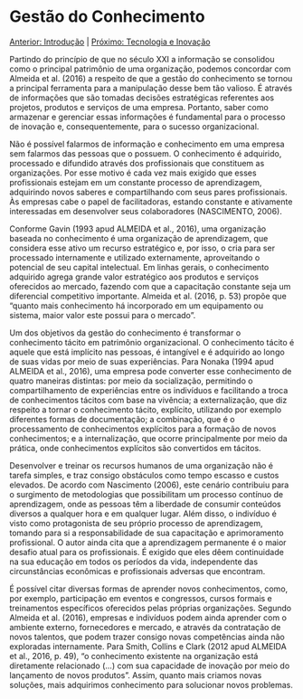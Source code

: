 # Gestão do Conhecimento

[Anterior: Introdução](https://github.com/l4ur4oliveira/tcc-knowledge-management/tree/main/sessoes/introducao.md) | [Próximo: Tecnologia e Inovação](https://github.com/l4ur4oliveira/tcc-knowledge-management/tree/main/sessoes/inovacao-e-tecnologia.md)

Partindo do princípio de que no século XXI a informação se consolidou como o principal patrimônio de uma organização, podemos concordar com Almeida et al. (2016) a respeito de que a gestão do conhecimento se tornou a principal ferramenta para a manipulação desse bem tão valioso. É através de informações que são tomadas decisões estratégicas referentes aos projetos, produtos e serviços de uma empresa. Portanto, saber como armazenar e gerenciar essas informações é fundamental para o processo de inovação e, consequentemente, para o sucesso organizacional.

Não é possível falarmos de informação e conhecimento em uma empresa sem falarmos das pessoas que o possuem. O conhecimento é adquirido, processado e difundido através dos profissionais que constituem as organizações. Por esse motivo é cada vez mais exigido que esses profissionais estejam em um constante processo de aprendizagem, adquirindo novos saberes e compartilhando com seus pares profissionais. Às empresas cabe o papel de facilitadoras, estando constante e ativamente interessadas em desenvolver seus colaboradores (NASCIMENTO, 2006).

Conforme Gavin (1993 apud ALMEIDA et al., 2016), uma organização baseada no conhecimento é uma organização de aprendizagem, que considera esse ativo um recurso estratégico e, por isso, o cria para ser processado internamente e utilizado externamente, aproveitando o potencial de seu capital intelectual. Em linhas gerais, o conhecimento adquirido agrega grande valor estratégico aos produtos e serviços oferecidos ao mercado, fazendo com que a capacitação constante seja um diferencial competitivo importante. Almeida et al. (2016, p. 53) propõe que “quanto mais conhecimento há incorporado em um equipamento ou sistema, maior valor este possui para o mercado”.

Um dos objetivos da gestão do conhecimento é transformar o conhecimento tácito em patrimônio organizacional. O conhecimento tácito é aquele que está implícito nas pessoas, é intangível e é adquirido ao longo de suas vidas por meio de suas experiências. Para Nonaka (1994 apud ALMEIDA et al., 2016), uma empresa pode converter esse conhecimento de quatro maneiras distintas: por meio da socialização, permitindo o compartilhamento de experiências entre os indivíduos e facilitando a troca de conhecimentos tácitos com base na vivência; a externalização, que diz respeito a tornar o conhecimento tácito, explícito, utilizando por exemplo diferentes formas de documentação; a combinação, que é o processamento de conhecimentos explícitos para a formação de novos conhecimentos; e a internalização, que ocorre principalmente por meio da prática, onde conhecimentos explícitos são convertidos em tácitos.

Desenvolver e treinar os recursos humanos de uma organização não é tarefa simples, e traz consigo obstáculos como tempo escasso e custos elevados. De acordo com Nascimento (2006), este cenário contribuiu para o surgimento de metodologias que possibilitam um processo contínuo de aprendizagem, onde as pessoas têm a liberdade de consumir conteúdos diversos a qualquer hora e em qualquer lugar. Além disso, o indivíduo é visto como protagonista de seu próprio processo de aprendizagem, tomando para si a responsabilidade de sua capacitação e aprimoramento profissional. O autor ainda cita que a aprendizagem permanente é o maior desafio atual para os profissionais. É exigido que eles dêem continuidade na sua educação em todos os períodos da vida, independente das circunstâncias econômicas e profissionais adversas que encontram.

É possível citar diversas formas de aprender novos conhecimentos, como, por exemplo, participação em eventos e congressos, cursos formais e treinamentos específicos oferecidos pelas próprias organizações. Segundo Almeida et al. (2016), empresas e indivíduos podem ainda aprender com o ambiente externo, fornecedores e mercado, e através da contratação de novos talentos, que podem trazer consigo novas competências ainda não exploradas internamente. Para Smith, Collins e Clark (2012 apud ALMEIDA et al., 2016,       p. 49), “o conhecimento existente na organização está diretamente relacionado (...) com sua capacidade de inovação por meio do lançamento de novos produtos”. Assim, quanto mais criamos novas soluções, mais adquirimos conhecimento para solucionar novos problemas.
